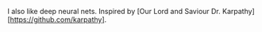 I also like deep neural nets. Inspired by [Our Lord and Saviour Dr. Karpathy][https://github.com/karpathy].
